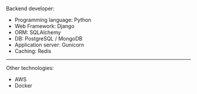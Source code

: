 Backend developer:
- Programming language: Python
- Web Framework: Django
- ORM: SQLAlchemy
- DB: PostgreSQL / MongoDB
- Application server: Gunicorn
- Caching: Redis
-------------------------------------
Other technologies:
- AWS
- Docker
  



  
